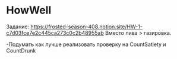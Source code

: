 # HowWell
Задание: https://frosted-season-408.notion.site/HW-1-c7d03fce7e2c445ca273c0c2b48955ab
Вместо пива > газировка.

-Подумать как лучше реализовать проверку на CountSatiety и CountDrunk

